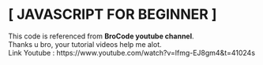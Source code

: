 <h1>[ JAVASCRIPT FOR BEGINNER ]</h1>
<p>This code is referenced from <strong>BroCode youtube channel</strong>.<br>
Thanks u bro, your tutorial videos help me alot.<br> 
Link Youtube : https://www.youtube.com/watch?v=lfmg-EJ8gm4&amp;t=41024s </p>
